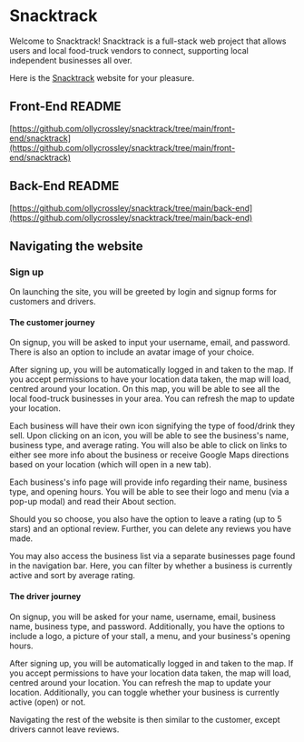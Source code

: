 # Snacktrack

Welcome to Snacktrack! Snacktrack is a full-stack web project that allows users and local food-truck vendors to connect, supporting local independent businesses all over.

Here is the [Snacktrack](https://snacktrack.vercel.app/) website for your pleasure.

## Front-End README
[https://github.com/ollycrossley/snacktrack/tree/main/front-end/snacktrack](https://github.com/ollycrossley/snacktrack/tree/main/front-end/snacktrack)

## Back-End README
[https://github.com/ollycrossley/snacktrack/tree/main/back-end](https://github.com/ollycrossley/snacktrack/tree/main/back-end)



## Navigating the website

### Sign up
On launching the site, you will be greeted by login and signup forms for customers and drivers.

#### The customer journey
On signup, you will be asked to input your username, email, and password. There is also an option to include an avatar image of your choice.

After signing up, you will be automatically logged in and taken to the map. If you accept permissions to have your location data taken, the map will load, centred around your location. On this map, you will be able to see all the local food-truck businesses in your area. You can refresh the map to update your location.

Each business will have their own icon signifying the type of food/drink they sell. Upon clicking on an icon, you will be able to see the business's name, business type, and average rating. You will also be able to click on links to either see more info about the business or receive Google Maps directions based on your location (which will open in a new tab).

Each business's info page will provide info regarding their name, business type, and opening hours. You will be able to see their logo and menu (via a pop-up modal) and read their About section.

Should you so choose, you also have the option to leave a rating (up to 5 stars) and an optional review. Further, you can delete any reviews you have made.

You may also access the business list via a separate businesses page found in the navigation bar. Here, you can filter by whether a business is currently active and sort by average rating.

#### The driver journey
On signup, you will be asked for your name, username, email, business name, business type, and password. Additionally, you have the options to include a logo, a picture of your stall, a menu, and your business's opening hours. 

After signing up, you will be automatically logged in and taken to the map. If you accept permissions to have your location data taken, the map will load, centred around your location. You can refresh the map to update your location. Additionally, you can toggle whether your business is currently active (open) or not.

Navigating the rest of the website is then similar to the customer, except drivers cannot leave reviews.
